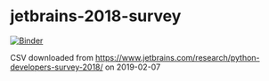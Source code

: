 # jetbrains-2018-survey

[![Binder](https://mybinder.org/badge_logo.svg)](https://mybinder.org/v2/gh/ericdill/jetbrains-2018-survey/master)

CSV downloaded from https://www.jetbrains.com/research/python-developers-survey-2018/ on 2019-02-07

